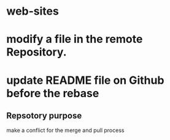 # web-sites
# modify a file in the remote Repository.
# update README file on Github before the rebase

## Repsotory purpose
make a conflict for the merge and pull process
